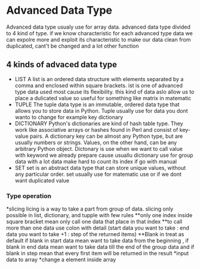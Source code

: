 # Advanced Data Type

Advanced data type usualy use for array data. advanced data type divided to 4 kind of type. if we know characteristic for each advanced type data we can expolre more and exploit its characteristic to make our data clean from duplicated, cant't be changed and a lot other function

## 4 kinds of advaced data type
* LIST 
A list is an ordered data structure with elements separated by a comma and enclosed within square brackets. ist is one of advanced type data used most cause its flexibility. this kind of data aslo allow us to place a dulicated value so useful for something like matrix in matematic
* TUPLE
The tuple data type is an immutable, ordered data type that allows you to store data in Python. Tuple usually use for data you dont wanto to change for example key dictionary
* DICTIONARY
Python's dictionaries are kind of hash table type. They work like associative arrays or hashes found in Perl and consist of key-value pairs. A dictionary key can be almost any Python type, but are usually numbers or strings. Values, on the other hand, can be any arbitrary Python object. Dictonary is use when we want to call value with keyword we already prepare cause usuallu dictionary use for group data with a lot data make hard to count its index if go with manual
* SET
set is an abstract data type that can store unique values, without any particular order. set usually use for matematic use or if we dont want duplicated value
### Type operation
*slicing
licing is a way to take a part from group of data. slicing only possible in list, dictionary, and tupple with few rules
**only one index inside square bracket mean only call one data that place in that index
**to call more than one data use colon with detail (start data you want to take : end data you want to take +1 : step of the returned items)
**Blank in treat as default if blank in start data mean want to take data from the beginning , if blank in end data mean want to take data till the end of the group data and if blank in step mean that every first item will be returned in the result
*input data to array
*change a element inside array 
